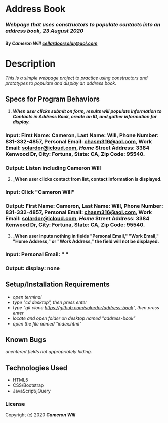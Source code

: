 # Address Book

### _Webpage that uses constructors to populate contacts into an address book, 23 August 2020_

#### By _**Cameron Will <cellardoorsolar@aol.com>**_

# Description

_This is a simple webpage project to practice using constructors and prototypes to populate and display an address book._

## Specs for Program Behaviors
1. **_When user clicks submit on form, results will populate information to Contacts in Address Book, create an ID, and gather information for display._**
### Input: First Name: Cameron, Last Name: Will, Phone Number: 831-332-4857, Personal Email: chasm316@aol.com, Work Email: solardor@icloud.com, _Home_ Street Address: 3384 Kenwood Dr, City: Fortuna, State: CA, Zip Code: 95540.
### Output: Listen including Cameron Will

2. **_When user clicks contact from list, contact information is displayed.**
 ### Input: Click "Cameron Will"
### Output: First Name: Cameron, Last Name: Will, Phone Number: 831-332-4857, Personal Email: chasm316@aol.com, Work Email: solardor@icloud.com, _Home_ Street Address: 3384 Kenwood Dr, City: Fortuna, State: CA, Zip Code: 95540.

3. **_When user inputs nothing in fields "Personal Email," "Work Email," "Home Address," or "Work Address," the field will not be displayed.**
### Input: Personal Email: " "
### Output: display: none


## Setup/Installation Requirements

* _open terminal_
* _type "cd desktop", then press enter_
* _type "git clone https://github.com/solardor/address-book", then press enter_
* _locate and open folder on desktop named "address-book"_
* _open the file named "index.html"_

## Known Bugs

_unentered fields not appropriately hiding._

## Technologies Used

* HTML5
* CSS/Bootstrap
* JavaScript/jQuery

### License

Copyright (c) 2020 **_Cameron Will_**